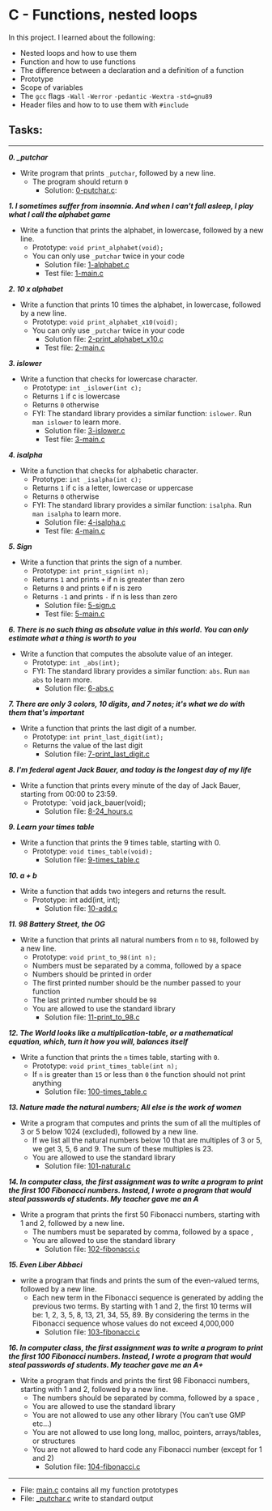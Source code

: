 # **C - Functions, nested loops**

In this project. I learned about the following:
* Nested loops and how to use them
* Function and how to use functions
* The difference between a declaration and a definition of a function
* Prototype
* Scope of variables
* The `gcc` flags `-Wall` `-Werror` `-pedantic` `-Wextra` `-std=gnu89`
* Header files and how to to use them with `#include`

## Tasks:
***
_**0. _putchar**_
  * Write program that prints `_putchar`, followed by a new line.
    * The program should return `0`
      * Solution: [0-putchar.c](./0-putchar.c):

_**1. I sometimes suffer from insomnia. And when I can't fall asleep, I play what I call the alphabet game**_
  * Write a function that prints the alphabet, in lowercase, followed by a new line.
    * Prototype: `void print_alphabet(void);`
    * You can only use `_putchar` twice in your code
      * Solution file: [1-alphabet.c](./1-alphabet.c)
      * Test file: [1-main.c](./1-main.c)

_**2. 10 x alphabet**_
  * Write a function that prints 10 times the alphabet, in lowercase, followed by a new line.
    * Prototype: `void print_alphabet_x10(void);`
    * You can only use `_putchar` twice in your code
      * Solution file: [2-print_alphabet_x10.c](./2-print_alphabet_x10.c)
      * Test file: [2-main.c](./2-main.c)

_**3. islower**_
  * Write a function that checks for lowercase character.
     * Prototype: `int _islower(int c);`
     * Returns `1` if c is lowercase
     * Returns `0` otherwise
     * FYI: The standard library provides a similar function: `islower`. Run `man islower` to learn more.
       * Solution file: [3-islower.c](./3-islower.c)
       * Test file: [3-main.c](./3-main.c)

_**4. isalpha**_
  * Write a function that checks for alphabetic character.
    * Prototype: `int _isalpha(int c);`
    * Returns `1` if c is a letter, lowercase or uppercase
    * Returns `0` otherwise
    * FYI: The standard library provides a similar function: `isalpha`. Run `man isalpha` to learn more.
      * Solution file: [4-isalpha.c](./4-isalpha.c)
      * Test file: [4-main.c](./4-main.c)

_**5. Sign**_
  * Write a function that prints the sign of a number.
    * Prototype: `int print_sign(int n);`
    * Returns `1` and prints `+` if n is greater than zero
    * Returns `0` and prints `0` if n is zero
    * Returns `-1` and prints `-` if n is less than zero
      * Solution file: [5-sign.c](./5-sign.c)
      * Test file: [5-main.c](./5-main.c)

_**6. There is no such thing as absolute value in this world. You can only estimate what a thing is worth to you**_
  * Write a function that computes the absolute value of an integer.
    * Prototype: `int _abs(int);`
    * FYI: The standard library provides a similar function: `abs`. Run `man abs` to learn more.
      * Solution file: [6-abs.c](./6-abs.c)

_**7. There are only 3 colors, 10 digits, and 7 notes; it's what we do with them that's important**_
  * Write a function that prints the last digit of a number.
    * Prototype: `int print_last_digit(int);`
    * Returns the value of the last digit
      * Solution file: [7-print_last_digit.c](./7-print_last_digit.c)
    
_**8. I'm federal agent Jack Bauer, and today is the longest day of my life**_
  * Write a function that prints every minute of the day of Jack Bauer, starting from 00:00 to 23:59.
    * Prototype: `void jack_bauer(void);
      * Solution file: [8-24_hours.c](./8-24_hours.c)

_**9. Learn your times table**_
 * Write a function that prints the 9 times table, starting with 0.
    * Prototype: `void times_table(void);`
      * Solution file: [9-times_table.c](./9-times_table.c)

_**10. a + b**_
 * Write a function that adds two integers and returns the result.
    * Prototype: int add(int, int);
      * Solution file: [10-add.c](./10-add.c)

_**11. 98 Battery Street, the OG**_
 * Write a function that prints all natural numbers from `n` to `98`, followed by a new line.
   * Prototype: `void print_to_98(int n);`
   * Numbers must be separated by a comma, followed by a space
   * Numbers should be printed in order
   * The first printed number should be the number passed to your function
   * The last printed number should be `98`
   * You are allowed to use the standard library
      * Solution file: [11-print_to_98.c](./11-print_to_98.c)

_**12. The World looks like a multiplication-table, or a mathematical equation, which, turn it how you will, balances itself**_
 * Write a function that prints the `n` times table, starting with `0`.
   * Prototype: `void print_times_table(int n);`
   * If `n` is greater than `15` or less than `0` the function should not print anything
      * Solution file: [100-times_table.c](./100-times_table.c)
    
_**13. Nature made the natural numbers; All else is the work of women**_
 * Write a program that computes and prints the sum of all the multiples of 3 or 5 below 1024 (excluded), followed by a new line.
   * If we list all the natural numbers below 10 that are multiples of 3 or 5, we get 3, 5, 6 and 9. The sum of these multiples is 23.
   * You are allowed to use the standard library
       * Solution file: [101-natural.c](./101-natural.c)
    
_**14. In computer class, the first assignment was to write a program to print the first 100 Fibonacci numbers. Instead, I wrote a program that would steal passwords of students. My teacher gave me an A**_
 * Write a program that prints the first 50 Fibonacci numbers, starting with 1 and 2, followed by a new line.
   * The numbers must be separated by comma, followed by a space , 
   * You are allowed to use the standard library
       * Solution file: [102-fibonacci.c](./102-fibonacci.c)

_**15. Even Liber Abbaci**_
 * write a program that finds and prints the sum of the even-valued terms, followed by a new line.
   * Each new term in the Fibonacci sequence is generated by adding the previous two terms. By starting with 1 and 2, the first 10 terms will be: 1, 2, 3, 5, 8, 13, 21, 34, 55, 89. By considering the terms in the Fibonacci sequence whose values do not exceed 4,000,000
      * Solution file: [103-fibonacci.c](./103-fibonacci.c)

_**16. In computer class, the first assignment was to write a program to print the first 100 Fibonacci numbers. Instead, I wrote a program that would steal passwords of students. My teacher gave me an A+**_
 * Write a program that finds and prints the first 98 Fibonacci numbers, starting with 1 and 2, followed by a new line.
   * The numbers should be separated by comma, followed by a space ,
   * You are allowed to use the standard library
   * You are not allowed to use any other library (You can’t use GMP etc…)
   * You are not allowed to use long long, malloc, pointers, arrays/tables, or structures
   * You are not allowed to hard code any Fibonacci number (except for 1 and 2)
      * Solution file: [104-fibonacci.c](./104-fibonacci.c)
***
* File: [main.c](./main.c) contains all my function prototypes
* File: [_putchar.c](./_putchar.c) write to standard output
